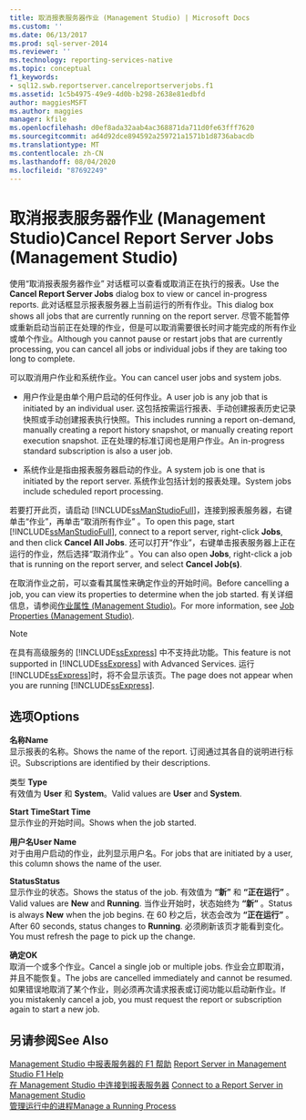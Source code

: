 ```yaml
---
title: 取消报表服务器作业 (Management Studio) | Microsoft Docs
ms.custom: ''
ms.date: 06/13/2017
ms.prod: sql-server-2014
ms.reviewer: ''
ms.technology: reporting-services-native
ms.topic: conceptual
f1_keywords:
- sql12.swb.reportserver.cancelreportserverjobs.f1
ms.assetid: 1c5b4975-49e9-4d0b-b298-2638e81edbfd
author: maggiesMSFT
ms.author: maggies
manager: kfile
ms.openlocfilehash: d0ef8ada32aab4ac368871da711d0fe63fff7620
ms.sourcegitcommit: ad4d92dce894592a259721a1571b1d8736abacdb
ms.translationtype: MT
ms.contentlocale: zh-CN
ms.lasthandoff: 08/04/2020
ms.locfileid: "87692249"
---
```

# <a name="cancel-report-server-jobs-management-studio"></a><span data-ttu-id="3111b-102">取消报表服务器作业 (Management Studio)</span><span class="sxs-lookup"><span data-stu-id="3111b-102">Cancel Report Server Jobs (Management Studio)</span></span>
  <span data-ttu-id="3111b-103">使用“取消报表服务器作业”  对话框可以查看或取消正在执行的报表。</span><span class="sxs-lookup"><span data-stu-id="3111b-103">Use the **Cancel Report Server Jobs** dialog box to view or cancel in-progress reports.</span></span> <span data-ttu-id="3111b-104">此对话框显示报表服务器上当前运行的所有作业。</span><span class="sxs-lookup"><span data-stu-id="3111b-104">This dialog box shows all jobs that are currently running on the report server.</span></span> <span data-ttu-id="3111b-105">尽管不能暂停或重新启动当前正在处理的作业，但是可以取消需要很长时间才能完成的所有作业或单个作业。</span><span class="sxs-lookup"><span data-stu-id="3111b-105">Although you cannot pause or restart jobs that are currently processing, you can cancel all jobs or individual jobs if they are taking too long to complete.</span></span>  
  
 <span data-ttu-id="3111b-106">可以取消用户作业和系统作业。</span><span class="sxs-lookup"><span data-stu-id="3111b-106">You can cancel user jobs and system jobs.</span></span>  
  
-   <span data-ttu-id="3111b-107">用户作业是由单个用户启动的任何作业。</span><span class="sxs-lookup"><span data-stu-id="3111b-107">A user job is any job that is initiated by an individual user.</span></span> <span data-ttu-id="3111b-108">这包括按需运行报表、手动创建报表历史记录快照或手动创建报表执行快照。</span><span class="sxs-lookup"><span data-stu-id="3111b-108">This includes running a report on-demand, manually creating a report history snapshot, or manually creating report execution snapshot.</span></span> <span data-ttu-id="3111b-109">正在处理的标准订阅也是用户作业。</span><span class="sxs-lookup"><span data-stu-id="3111b-109">An in-progress standard subscription is also a user job.</span></span>  
  
-   <span data-ttu-id="3111b-110">系统作业是指由报表服务器启动的作业。</span><span class="sxs-lookup"><span data-stu-id="3111b-110">A system job is one that is initiated by the report server.</span></span> <span data-ttu-id="3111b-111">系统作业包括计划的报表处理。</span><span class="sxs-lookup"><span data-stu-id="3111b-111">System jobs include scheduled report processing.</span></span>  
  
 <span data-ttu-id="3111b-112">若要打开此页，请启动 [!INCLUDE[ssManStudioFull](../../includes/ssmanstudiofull-md.md)]，连接到报表服务器，右键单击“作业”，再单击“取消所有作业”   。</span><span class="sxs-lookup"><span data-stu-id="3111b-112">To open this page, start [!INCLUDE[ssManStudioFull](../../includes/ssmanstudiofull-md.md)], connect to a report server, right-click **Jobs**, and then click **Cancel All Jobs**.</span></span> <span data-ttu-id="3111b-113">还可以打开“作业”，右键单击报表服务器上正在运行的作业，然后选择“取消作业”   。</span><span class="sxs-lookup"><span data-stu-id="3111b-113">You can also open **Jobs**, right-click a job that is running on the report server, and select **Cancel Job(s)**.</span></span>  
  
 <span data-ttu-id="3111b-114">在取消作业之前，可以查看其属性来确定作业的开始时间。</span><span class="sxs-lookup"><span data-stu-id="3111b-114">Before cancelling a job, you can view its properties to determine when the job started.</span></span> <span data-ttu-id="3111b-115">有关详细信息，请参阅[作业属性 (Management Studio)](job-properties-management-studio.md)。</span><span class="sxs-lookup"><span data-stu-id="3111b-115">For more information, see [Job Properties &#40;Management Studio&#41;](job-properties-management-studio.md).</span></span>  
  
> [!NOTE]  
>  <span data-ttu-id="3111b-116">在具有高级服务的 [!INCLUDE[ssExpress](../../includes/ssexpress-md.md)] 中不支持此功能。</span><span class="sxs-lookup"><span data-stu-id="3111b-116">This feature is not supported in [!INCLUDE[ssExpress](../../includes/ssexpress-md.md)] with Advanced Services.</span></span> <span data-ttu-id="3111b-117">运行 [!INCLUDE[ssExpress](../../includes/ssexpress-md.md)]时，将不会显示该页。</span><span class="sxs-lookup"><span data-stu-id="3111b-117">The page does not appear when you are running [!INCLUDE[ssExpress](../../includes/ssexpress-md.md)].</span></span>  
  
## <a name="options"></a><span data-ttu-id="3111b-118">选项</span><span class="sxs-lookup"><span data-stu-id="3111b-118">Options</span></span>  
 <span data-ttu-id="3111b-119">**名称**</span><span class="sxs-lookup"><span data-stu-id="3111b-119">**Name**</span></span>  
 <span data-ttu-id="3111b-120">显示报表的名称。</span><span class="sxs-lookup"><span data-stu-id="3111b-120">Shows the name of the report.</span></span> <span data-ttu-id="3111b-121">订阅通过其各自的说明进行标识。</span><span class="sxs-lookup"><span data-stu-id="3111b-121">Subscriptions are identified by their descriptions.</span></span>  
  
 <span data-ttu-id="3111b-122">类型 </span><span class="sxs-lookup"><span data-stu-id="3111b-122">**Type**</span></span>  
 <span data-ttu-id="3111b-123">有效值为 **User** 和 **System**。</span><span class="sxs-lookup"><span data-stu-id="3111b-123">Valid values are **User** and **System**.</span></span>  
  
 <span data-ttu-id="3111b-124">**Start Time**</span><span class="sxs-lookup"><span data-stu-id="3111b-124">**Start Time**</span></span>  
 <span data-ttu-id="3111b-125">显示作业的开始时间。</span><span class="sxs-lookup"><span data-stu-id="3111b-125">Shows when the job started.</span></span>  
  
 <span data-ttu-id="3111b-126">**用户名**</span><span class="sxs-lookup"><span data-stu-id="3111b-126">**User Name**</span></span>  
 <span data-ttu-id="3111b-127">对于由用户启动的作业，此列显示用户名。</span><span class="sxs-lookup"><span data-stu-id="3111b-127">For jobs that are initiated by a user, this column shows the name of the user.</span></span>  
  
 <span data-ttu-id="3111b-128">**Status**</span><span class="sxs-lookup"><span data-stu-id="3111b-128">**Status**</span></span>  
 <span data-ttu-id="3111b-129">显示作业的状态。</span><span class="sxs-lookup"><span data-stu-id="3111b-129">Shows the status of the job.</span></span> <span data-ttu-id="3111b-130">有效值为 **“新”** 和 **“正在运行”** 。</span><span class="sxs-lookup"><span data-stu-id="3111b-130">Valid values are **New** and **Running**.</span></span> <span data-ttu-id="3111b-131">当作业开始时，状态始终为 **“新”** 。</span><span class="sxs-lookup"><span data-stu-id="3111b-131">Status is always **New** when the job begins.</span></span> <span data-ttu-id="3111b-132">在 60 秒之后，状态会改为 **“正在运行”** 。</span><span class="sxs-lookup"><span data-stu-id="3111b-132">After 60 seconds, status changes to **Running**.</span></span> <span data-ttu-id="3111b-133">必须刷新该页才能看到变化。</span><span class="sxs-lookup"><span data-stu-id="3111b-133">You must refresh the page to pick up the change.</span></span>  
  
 <span data-ttu-id="3111b-134">**确定**</span><span class="sxs-lookup"><span data-stu-id="3111b-134">**OK**</span></span>  
 <span data-ttu-id="3111b-135">取消一个或多个作业。</span><span class="sxs-lookup"><span data-stu-id="3111b-135">Cancel a single job or multiple jobs.</span></span> <span data-ttu-id="3111b-136">作业会立即取消，并且不能恢复。</span><span class="sxs-lookup"><span data-stu-id="3111b-136">The jobs are cancelled immediately and cannot be resumed.</span></span> <span data-ttu-id="3111b-137">如果错误地取消了某个作业，则必须再次请求报表或订阅功能以启动新作业。</span><span class="sxs-lookup"><span data-stu-id="3111b-137">If you mistakenly cancel a job, you must request the report or subscription again to start a new job.</span></span>  
  
## <a name="see-also"></a><span data-ttu-id="3111b-138">另请参阅</span><span class="sxs-lookup"><span data-stu-id="3111b-138">See Also</span></span>  
 <span data-ttu-id="3111b-139">[Management Studio 中报表服务器的 F1 帮助](report-server-in-management-studio-f1-help.md) </span><span class="sxs-lookup"><span data-stu-id="3111b-139">[Report Server in Management Studio F1 Help](report-server-in-management-studio-f1-help.md) </span></span>  
 <span data-ttu-id="3111b-140">[在 Management Studio 中连接到报表服务器](connect-to-a-report-server-in-management-studio.md) </span><span class="sxs-lookup"><span data-stu-id="3111b-140">[Connect to a Report Server in Management Studio](connect-to-a-report-server-in-management-studio.md) </span></span>  
 [<span data-ttu-id="3111b-141">管理运行中的进程</span><span class="sxs-lookup"><span data-stu-id="3111b-141">Manage a Running Process</span></span>](../subscriptions/manage-a-running-process.md)  
  
  
